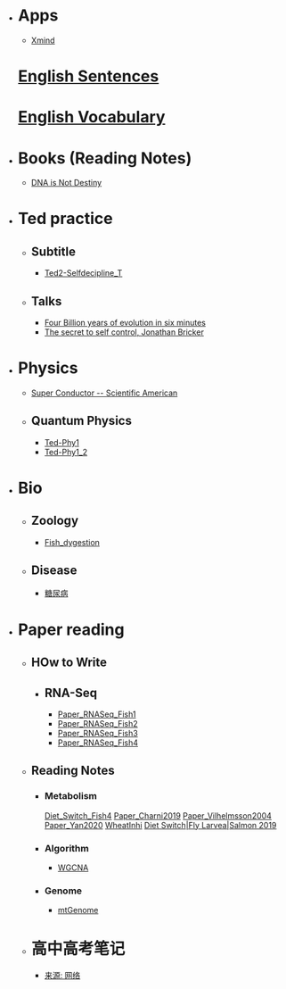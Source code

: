 - # Apps
  - [Xmind](SF_Xmind.html)
  # [English Sentences](Eng.html)
  # [English Vocabulary](Eng_w.html)
- # Books (Reading Notes)
  - [DNA is Not Destiny](DNA_Is_NotDestiny.html)
- # Ted practice
  - ## Subtitle
    - [Ted2-Selfdecipline_T](Ted2-Selfdecipline_T.html)
  - ## Talks
    - [Four Billion years of evolution in six minutes](Four-Billion-years-of-evolution-in-six-minutes.html)
    - [The secret to self control, Jonathan Bricker](Ted2-Selfdecipline.html)
- # Physics
  - [Super Conductor -- Scientific American](Super-Conductor.html)
  - ## Quantum Physics
    - [Ted-Phy1](Ted-Phy1.html)
    - [Ted-Phy1_2](Ted-Phy1_2.html)
- # Bio
  - ## Zoology
    - [Fish_dygestion](Fish_dygestion.html)
  - ## Disease
    - [糖尿病](diabetes.html)
- # Paper reading
  - ## HOw to Write
    - ## RNA-Seq
      - [Paper_RNASeq_Fish1](Paper_RNASeq_Fish1.html)
      - [Paper_RNASeq_Fish2](Paper_RNASeq_Fish2.html)
      - [Paper_RNASeq_Fish3](Paper_RNASeq_Fish3.html)
      - [Paper_RNASeq_Fish4](Paper_RNASeq_Fish4.html)
  - ## Reading Notes
    - ### Metabolism
      [Diet_Switch_Fish4](Diet_Switch_Fish4.html)
      [Paper_Charni2019](Paper_Charni2019.html)
      [Paper_Vilhelmsson2004](Paper_Vilhelmsson2004.html)
      [Paper_Yan2020](Paper_Yan2020.html)
      [WheatInhi](WheatInhi.html)
      [Diet Switch|Fly Larvea|Salmon 2019](Paper_BSFlylavea_salmon_2019.html)
    - ### Algorithm
      - [WGCNA](paper_WGCNA.html)
    - ### Genome
      - [mtGenome](mtGenome.html)
  - # 高中高考笔记
      - [来源: 网络](GKNotes.html)
